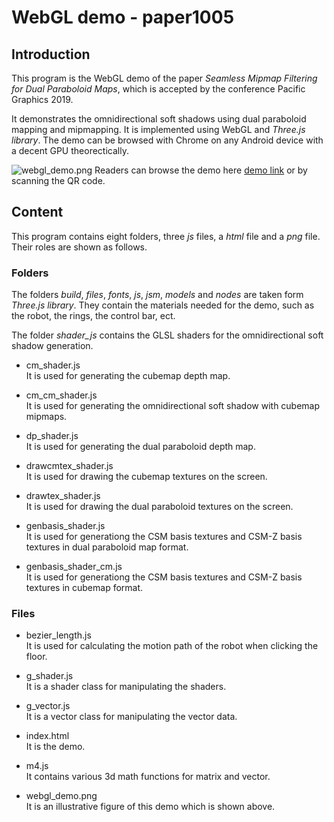 # WebGL demo - paper1005

## Introduction
This program is the WebGL demo of the paper _Seamless Mipmap Filtering for Dual Paraboloid Maps_, which is accepted by the conference Pacific Graphics 2019. 

It demonstrates the omnidirectional soft shadows using dual paraboloid mapping and mipmapping. It is implemented using WebGL and _Three.js library_. The demo can be browsed with Chrome on any Android device with a decent GPU theorectically. 

![webgl_demo.png](https://github.com/wzni/paper1005/blob/master/webgl_demo.png)
Readers can browse the demo here [demo link](https://wzni.github.io/paper1005/) or by scanning the QR code.


## Content

This program contains eight folders, three _js_ files, a _html_ file and a _png_ file. Their roles are shown as follows.

### Folders

The folders _build_, _files_, _fonts_, _js_, _jsm_, _models_ and _nodes_ are taken form _Three.js library_. They contain the materials needed for the demo, such as the robot, the rings, the control bar, ect.

The folder _shader_js_ contains the GLSL shaders for the omnidirectional soft shadow generation. 
- cm_shader.js  
  It is used for generating the cubemap depth map.
  
- cm_cm_shader.js  
  It is used for generating the omnidirectional soft shadow with cubemap mipmaps.
  
- dp_shader.js  
  It is used for generating the dual paraboloid depth map.
  
- drawcmtex_shader.js  
  It is used for drawing the cubemap textures on the screen.
  
- drawtex_shader.js  
  It is used for drawing the dual paraboloid textures on the screen.
  
- genbasis_shader.js  
  It is used for generationg the CSM basis textures and CSM-Z basis textures in dual paraboloid map format.
  
- genbasis_shader_cm.js  
  It is used for generationg the CSM basis textures and CSM-Z basis textures in cubemap format.
 
### Files
  
- bezier_length.js <br />
  It is used for calculating the motion path of the robot when clicking the floor.
    
- g_shader.js <br />
  It is a shader class for manipulating the shaders.
    
- g_vector.js <br />
  It is a vector class for manipulating the vector data.
  
- index.html <br />
  It is the demo. 

- m4.js <br />
  It contains various 3d math functions for matrix and vector.
  
- webgl_demo.png <br />
  It is an illustrative figure of this demo which is shown above.

